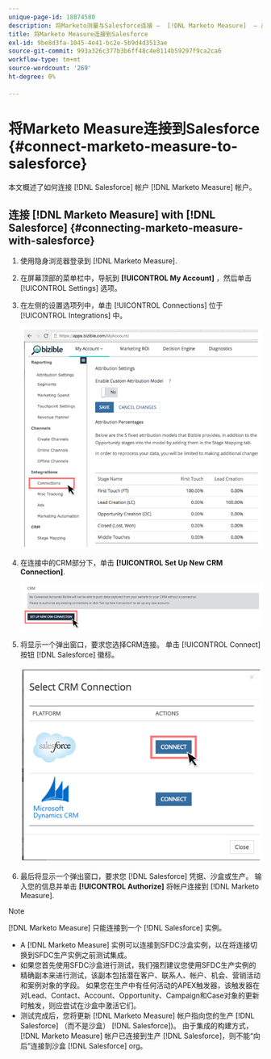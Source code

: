 ```yaml
---
unique-page-id: 18874580
description: 将Marketo测量与Salesforce连接 —  [!DNL Marketo Measure]  — 产品文档
title: 将Marketo Measure连接到Salesforce
exl-id: 9be8d3fa-1045-4e41-bc2e-5b9d4d3513ae
source-git-commit: 993a326c377b3b6ff48c4e0114b59297f9ca2ca6
workflow-type: tm+mt
source-wordcount: '269'
ht-degree: 0%

---
```


# 将Marketo Measure连接到Salesforce {#connect-marketo-measure-to-salesforce}

本文概述了如何连接 [!DNL Salesforce] 帐户 [!DNL Marketo Measure] 帐户。

## 连接 [!DNL Marketo Measure] with [!DNL Salesforce] {#connecting-marketo-measure-with-salesforce}

1. 使用隐身浏览器登录到 [!DNL Marketo Measure].

1. 在屏幕顶部的菜单栏中，导航到 **[!UICONTROL My Account]** ，然后单击 [!UICONTROL Settings] 选项。

1. 在左侧的设置选项列中，单击 [!UICONTROL Connections] 位于 [!UICONTROL Integrations] 中。

   ![](assets/1.png)

1. 在连接中的CRM部分下，单击 **[!UICONTROL Set Up New CRM Connection]**.

   ![](assets/2.png)

1. 将显示一个弹出窗口，要求您选择CRM连接。 单击 [!UICONTROL Connect] 按钮 [!DNL Salesforce] 徽标。

   ![](assets/3.png)

1. 最后将显示一个弹出窗口，要求您 [!DNL Salesforce] 凭据、沙盒或生产。 输入您的信息并单击 **[!UICONTROL Authorize]** 将帐户连接到 [!DNL Marketo Measure].

>[!NOTE]
>
>[!DNL Marketo Measure] 只能连接到一个 [!DNL Salesforce] 实例。
>
>* A [!DNL Marketo Measure] 实例可以连接到SFDC沙盒实例，以在将连接切换到SFDC生产实例之前测试集成。
>* 如果您首先使用SFDC沙盒进行测试，我们强烈建议您使用SFDC生产实例的精确副本来进行测试，该副本包括潜在客户、联系人、帐户、机会、营销活动和案例对象的字段。 如果您在生产中有任何活动的APEX触发器，该触发器在对Lead、Contact、Account、Opportunity、Campaign和Case对象的更新时触发，则应尝试在沙盒中激活它们。
>* 测试完成后，您将更新 [!DNL Marketo Measure] 帐户指向您的生产 [!DNL Salesforce] （而不是沙盒） [!DNL Salesforce])。 由于集成的构建方式， [!DNL Marketo Measure] 帐户已连接到生产 [!DNL Salesforce]，则不能“向后”连接到沙盒 [!DNL Salesforce] org。


